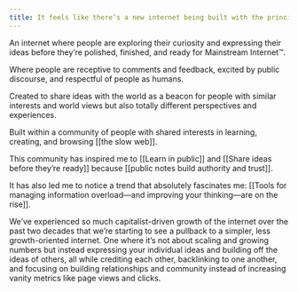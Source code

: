 ```yaml
---
title: It feels like there’s a new internet being built with the principle of the early days—sharing and connecting knowledge—but with the wisdom of today, accumulated over decades of improving technology’s capabilities
---
```

An internet where people are exploring their curiosity and expressing their ideas before they’re polished, finished, and ready for Mainstream Internet™.

Where people are receptive to comments and feedback, excited by public discourse, and respectful of people as humans.

Created to share ideas with the world as a beacon for people with similar interests and world views but also totally different perspectives and experiences.

Built within a community of people with shared interests in learning, creating, and browsing [[the slow web]].

This community has inspired me to [[Learn in public]] and [[Share ideas before they’re ready]] because [[public notes build authority and trust]].

It has also led me to notice a trend that absolutely fascinates me: [[Tools for managing information overload—and improving your thinking—are on the rise]].

We’ve experienced so much capitalist-driven growth of the internet over the past two decades that we’re starting to see a pullback to a simpler, less growth-oriented internet. One where it’s not about scaling and growing numbers but instead expressing your individual ideas and building off the ideas of others, all while crediting each other, backlinking to one another, and focusing on building relationships and community instead of increasing vanity metrics like page views and clicks.
